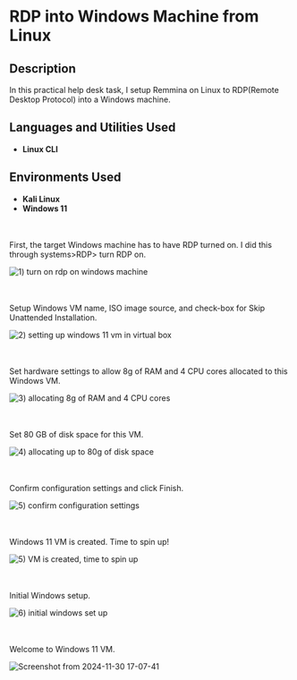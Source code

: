 # RDP into Windows Machine from Linux

<h2>Description</h2>
In this practical help desk task, I setup Remmina on Linux to RDP(Remote Desktop Protocol) into a Windows machine. 
<br />


<h2>Languages and Utilities Used</h2>

- <b>Linux CLI</b> 

<h2>Environments Used </h2>

- <b>Kali Linux</b>
- <b>Windows 11</b> 

<br />
<br />
First, the target Windows machine has to have RDP turned on. I did this through systems>RDP> turn RDP on.

![1) turn on rdp on windows machine ](https://github.com/user-attachments/assets/3e007ec9-5836-4392-871b-25008bf77163)

<br />
<br />
Setup Windows VM name, ISO image source, and check-box for Skip Unattended Installation. 

![2) setting up windows 11 vm in virtual box](https://github.com/user-attachments/assets/180d8114-d44a-4de2-82ff-186bdeb935bd)

<br />
<br />
Set hardware settings to allow 8g of RAM and 4 CPU cores allocated to this Windows VM. 

![3) allocating 8g of RAM and 4 CPU cores ](https://github.com/user-attachments/assets/4f334bae-56b9-4781-aba8-0180685bc528)

<br />
<br />
Set 80 GB of disk space for this VM. 

![4) allocating up to 80g of disk space ](https://github.com/user-attachments/assets/d8a74813-575a-45a8-8b35-b64768d196b2)

<br />
<br />
Confirm configuration settings and click Finish.

![5) confirm configuration settings ](https://github.com/user-attachments/assets/f9d2330b-414e-49be-9517-c2eaa450bcc8)

<br />
<br />
Windows 11 VM is created. Time to spin up!

![5) VM is created, time to spin up](https://github.com/user-attachments/assets/b4ad57c6-4db1-4f4f-b341-97a7778bab4b)

<br />
<br />
Initial Windows setup.

![6) initial windows set up](https://github.com/user-attachments/assets/751ca8a7-4d9b-43db-b619-188a43240829)

<br />
<br />
Welcome to Windows 11 VM. 

![Screenshot from 2024-11-30 17-07-41](https://github.com/user-attachments/assets/2b5fbc40-f5e0-4eaa-85f3-de0691387b9c)

<br />
<br />
